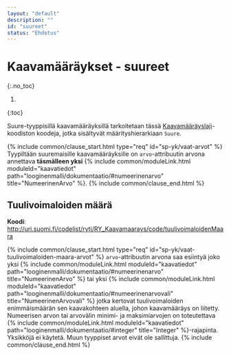 ```yaml
---
layout: "default"
description: ""
id: "suureet"
status: "Ehdotus"
---
```


# Kaavamääräykset - suureet
{:.no_toc}

<!-- Ainoastaan tuulivoimaloiden määrä tällä hetkellä tiedossa 03/2023-->

1. 
{:toc}

Suure-tyyppisillä kaavamääräyksillä tarkoitetaan tässä [Kaavamääräyslaji](http://uri.suomi.fi/codelist/rytj/RY_Kaavamaarays/)-koodiston koodeja, jotka sisältyvät määrityshierarkiaan ```Suure```.

{% include common/clause_start.html type="req" id="sp-yk/vaat-arvot" %}
Tyypiltään suuremaisille kaavamääräyksille on ```arvo```-attribuutin arvona annettava **täsmälleen yksi** {% include common/moduleLink.html moduleId="kaavatiedot" path="looginenmalli/dokumentaatio/#numeerinenarvo" title="NumeerinenArvo" %}.
{% include common/clause_end.html %}

## Tuulivoimaloiden määrä
**Koodi**: <http://uri.suomi.fi/codelist/rytj/RY_Kaavamaarays/code/tuulivoimaloidenMaara>

{% include common/clause_start.html type="req" id="sp-yk/vaat-tuulivoimaloiden-maara-arvot" %}
```arvo```-attribuutin arvona saa esiintyä joko yksi {% include common/moduleLink.html moduleId="kaavatiedot" path="looginenmalli/dokumentaatio/#numeerinenarvo" title="NumeerinenArvo" %} tai yksi {% include common/moduleLink.html moduleId="kaavatiedot" path="looginenmalli/dokumentaatio/#numeerinenarvovali" title="NumeerinenArvovali" %} jotka kertovat tuulivoimaloiden enimmäismäärän sen kaavakohteen aluella, johon kaavamääräys on liitetty. Numeerisen arvon tai arvovälin minimi- ja maksimiarvojen on toteutettava {% include common/moduleLink.html moduleId="kaavatiedot" path="looginenmalli/dokumentaatio/#integer" title="Integer" %}-rajapinta. Yksikköjä ei käytetä. Muun tyyppiset arvot eivät ole sallittuja.
{% include common/clause_end.html %}
